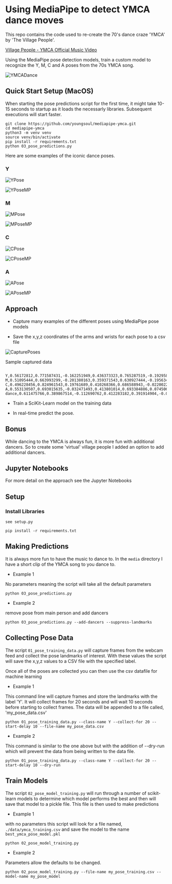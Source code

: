 # Using MediaPipe to detect YMCA dance moves

This repo contains the code used to re-create the 70's dance craze 'YMCA' by 'The Village People'.

[Village People - YMCA Official Music Video](https://www.youtube.com/watch?v=CS9OO0S5w2k)

Using the MediaPipe pose detection models, train a custom model to recognize the Y, M, C and A poses from the 70s YMCA song.

![YMCADance](./media/ymca_dance.gif)


## Quick Start Setup (MacOS)

When starting the pose predictions script for the first time, it might take 10-15 seconds to startup as it loads the necessarly libraries.  Subsequent executions will start faster.

```shell
git clone https://github.com/youngsoul/mediapipe-ymca.git
cd mediapipe-ymca
python3 -m venv venv
source venv/bin/activate
pip install -r requirements.txt
python 03_pose_predictions.py
```

Here are some examples of the iconic dance poses.

### Y
![YPose](./data/Y.png)

![YPoseMP](./data/Y-pose.png)

### M
![MPose](./data/M.png)

![MPoseMP](./data/M-pose.png)

### C
![CPose](./data/C.png)

![CPoseMP](./data/C-pose.png)

### A
![APose](./data/A.png)

![APoseMP](./data/A-pose.png)

## Approach

* Capture many examples of the different poses  using MediaPipe pose models

* Save the x,y,z coordinates of the arms and wrists for each pose to a csv file

![CapturePoses](./images/Y-before-after.png)

Sample captured data

```text

Y,0.56172812,0.771587431,-0.162251949,0.436373323,0.765287519,-0.192958564,0.597814322,0.907481551,-0.184370488,0.379148483,0.898177743,-0.22038582,0.626989663,1.00224638,-0.325642794,0.382508397,1.03627193,-0.322546929
M,0.51095444,0.663993299,-0.201380163,0.359371543,0.630927444,-0.195634276,0.618140161,0.616139412,-0.489198864,0.244325727,0.565191627,-0.416401088,0.538030505,0.513025522,-0.688249707,0.345781505,0.497372001,-0.52709347
C,0.496228456,0.824961543,0.19761689,0.410268366,0.686588943,-0.022002202,0.570238709,0.910106003,0.292604834,0.450379699,0.538195908,-0.218064994,0.675926566,0.884340048,0.209622055,0.568691671,0.470013976,-0.185098737
A,0.553130507,0.693015635,-0.032471493,0.413801014,0.693384886,0.074506953,0.547524154,0.479360789,-0.261273533,0.369565457,0.517181873,-0.064564958,0.476920903,0.285808414,-0.360868335,0.427562892,0.305341274,-0.09409456
dance,0.611475766,0.389867514,-0.112690762,0.412283182,0.391914904,-0.052637506,0.68566817,0.658067942,-0.232953832,0.357224882,0.643335521,0.003725914,0.598308921,0.61629492,-0.590728581,0.327875674,0.847303748,-0.189069256

```

* Train a SciKit-Learn model on the training data

* In real-time predict the pose.

## Bonus

While dancing to the YMCA is always fun, it is more fun with additional dancers.  So to create some 'virtual' village people I added an option to add additional dancers.

## Jupyter Notebooks

For more detail on the approach see the Jupyter Notebooks

## Setup

### Install Libraries

`see setup.py`

```shell
pip install -r requirements.txt
```

## Making Predictions

It is always more fun to have the music to dance to.  In the `media` directory I have a short clip of the YMCA song to you dance to.

* Example 1

No parameters meaning the script will take all the default parameters

```shell
python 03_pose_predictions.py 
```

* Example 2

remove pose from main person and add dancers
```shell
python 03_pose_predictions.py --add-dancers --suppress-landmarks
```

## Collecting Pose Data

The script `01_pose_training_data.py` will capture frames from the webcam feed and collect the pose landmarks of interest.  With these values the script will save the x,y,z values to a CSV file with the specified label.

Once all of the poses are collected you can then use the csv datafile for machine learning

* Example 1

This command line will capture frames and store the landmarks with the label 'Y'.  It will collect frames for 20 seconds and will wait 10 seconds before starting to collect frames.  The data will be appended to a file called, 'my_pose_data.csv'
```shell
python 01_pose_training_data.py --class-name Y --collect-for 20 --start-delay 10 --file-name my_pose_data.csv
```

* Example 2

This command is similar to the one above but with the addition of --dry-run which will prevent the data from being written to the data file.
```shell
python 01_pose_training_data.py --class-name Y --collect-for 20 --start-delay 10 --dry-run
```

## Train Models

The script `02_pose_model_training.py` will run through a number of scikit-learn models to determine which model performs the best and then will save that model to a pickle file.  This file is then used to make predictions

* Example 1

with no parameters this script will look for a file named, `./data/ymca_training.csv` and save the model to the name `best_ymca_pose_model.pkl`

```shell
python 02_pose_model_training.py 
```

* Example 2

Parameters allow the defaults to be changed.

```shell
python 02_pose_model_training.py --file-name my_pose_training.csv --model-name my_pose_model
```


